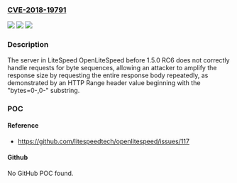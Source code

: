 ### [CVE-2018-19791](https://cve.mitre.org/cgi-bin/cvename.cgi?name=CVE-2018-19791)
![](https://img.shields.io/static/v1?label=Product&message=n%2Fa&color=blue)
![](https://img.shields.io/static/v1?label=Version&message=n%2Fa&color=blue)
![](https://img.shields.io/static/v1?label=Vulnerability&message=n%2Fa&color=brighgreen)

### Description

The server in LiteSpeed OpenLiteSpeed before 1.5.0 RC6 does not correctly handle requests for byte sequences, allowing an attacker to amplify the response size by requesting the entire response body repeatedly, as demonstrated by an HTTP Range header value beginning with the "bytes=0-,0-" substring.

### POC

#### Reference
- https://github.com/litespeedtech/openlitespeed/issues/117

#### Github
No GitHub POC found.


